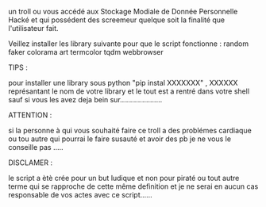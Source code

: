 un troll ou vous accédé aux Stockage Modiale de Donnée Personnelle Hacké et qui possédent des screemeur quelque soit la finalité que l'utilisateur fait.

Veillez installer les library suivante pour que le script fonctionne :
random
faker
colorama
art
termcolor
tqdm
webbrowser

TIPS : 

pour installer une library sous python "pip instal XXXXXXX" , XXXXXX représantant le nom de votre library 
et le tout est a rentré dans votre shell sauf si vous les avez deja bein sur.....................


ATTENTION :

si la personne à qui vous souhaité faire ce troll a des problémes cardiaque ou tou autre qui pourrai le faire susauté et avoir des pb 
je ne vous le conseille pas .....

DISCLAMER :

le script a ètè crée pour un but ludique et non pour piraté ou tout autre terme qui se rapproche de cette même definition 
et je ne serai en aucun cas responsable de vos actes avec ce script......
